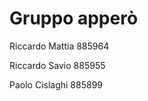 Gruppo apperò
================
Riccardo Mattia 885964 

Riccardo Savio 885955

Paolo Cislaghi 885899